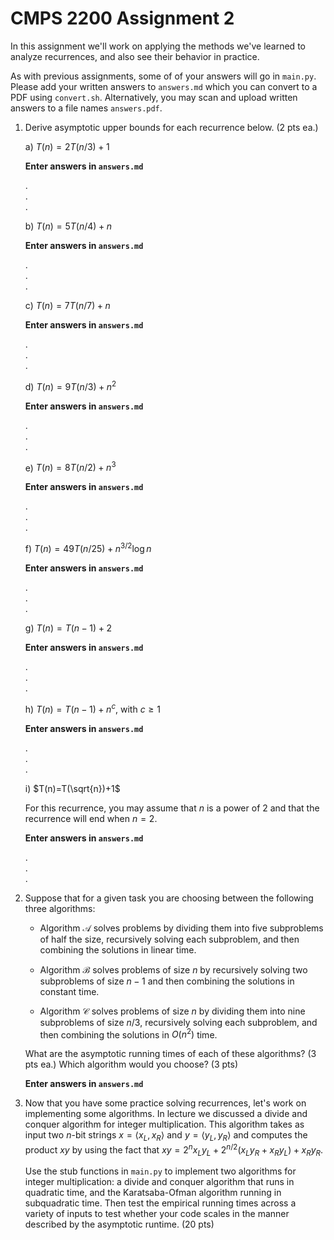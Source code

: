 # CMPS 2200 Assignment 2

In this assignment we'll work on applying the methods we've learned to analyze recurrences, and also see their behavior in practice. 

As with previous assignments, some of of your answers will go in `main.py`.
Please add your written answers to `answers.md` which you can convert to a PDF
using `convert.sh`. Alternatively, you may scan and upload written answers
to a file names `answers.pdf`.


1. Derive asymptotic upper bounds for each recurrence below. (2 pts ea.)

    a) $T(n)=2T(n/3)+1$

    **Enter answers in `answers.md`**

    .  
    .  
    .  

    b) $T(n)=5T(n/4)+n$

    **Enter answers in `answers.md`**

    .  
    .  
    .  
 
    c) $T(n)=7T(n/7)+n$

    **Enter answers in `answers.md`**

    .  
    .  
    .  
 
    d) $T(n)=9T(n/3)+n^2$

    **Enter answers in `answers.md`**

    .  
    .  
    .  
 
    e) $T(n)=8T(n/2)+n^3$

    **Enter answers in `answers.md`**

    .  
    .  
    .  

    f) $T(n)=49T(n/25)+n^{3/2}\log n$

    **Enter answers in `answers.md`**

    .  
    .  
    .  

    g) $T(n)=T(n-1)+2$

    **Enter answers in `answers.md`**

    .  
    .  
    .  

    h) $T(n)= T(n-1)+n^c$, with $c\geq 1$

    **Enter answers in `answers.md`**

    .  
    .  
    .  

    i) $T(n)=T(\sqrt{n})+1$
      
      For this recurrence, you may assume that $n$ is a power of 2 and that the recurrence will end when $n = 2$. 

    **Enter answers in `answers.md`**

    .  
    .  
    .  


2. Suppose that for a given task you are choosing between the following three algorithms:

	* Algorithm $\mathcal{A}$ solves problems by dividing them into
      five subproblems of half the size, recursively solving each
      subproblem, and then combining the solutions in linear time.
	  
	* Algorithm $\mathcal{B}$ solves problems of size $n$ by
      recursively solving two subproblems of size $n-1$ and then
      combining the solutions in constant time.
		
	* Algorithm $\mathcal{C}$ solves problems of size $n$ by dividing
      them into nine subproblems of size $n/3$, recursively solving
      each subproblem, and then combining the solutions in $O(n^2)$
      time.

    What are the asymptotic running times of each of these algorithms? (3 pts ea.)
    Which algorithm would you choose? (3 pts)

    **Enter answers in `answers.md`**
    
3. Now that you have some practice solving recurrences, let's work on
   implementing some algorithms. In lecture we discussed a divide and
   conquer algorithm for integer multiplication. This algorithm takes as
   input two $n$-bit strings $x = \langle x_L, x_R\rangle$ and $y=\langle
   y_L, y_R\rangle$ and computes the product $xy$ by using the fact that
   $xy = 2^{n}x_Ly_L + 2^{n/2}(x_Ly_R+x_Ry_L) + x_Ry_R.$ 

   Use the stub functions in `main.py` to implement two algorithms for
   integer multiplication: a divide and conquer algorithm that runs in
   quadratic time, and the Karatsaba-Ofman algorithm running in
   subquadratic time. Then test the empirical running times across a
   variety of inputs to test whether your code scales in the manner
   described by the asymptotic runtime. (20 pts)

